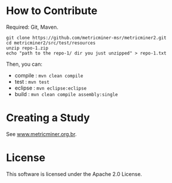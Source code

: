 # How to Contribute

Required: Git, Maven.

```
git clone https://github.com/metricminer-msr/metricminer2.git
cd metricminer2/src/test/resources
unzip repo-1.zip
echo "path to the repo-1/ dir you just unzipped" > repo-1.txt
```

Then, you can:

* compile : `mvn clean compile`
* test    : `mvn test`
* eclipse : `mvn eclipse:eclipse`
* build   : `mvn clean compile assembly:single`

# Creating a Study

See www.metricminer.org.br.

# License

This software is licensed under the Apache 2.0 License.

